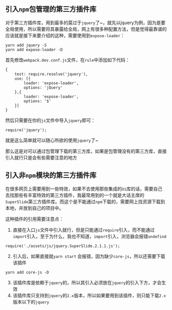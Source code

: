 ## 引入`npm`包管理的第三方插件库

对于第三方插件库，用到最多的莫过于`jquery`了~，就先以jquery为例，因为是要全局使用，所以需要将其暴露给全局，网上有很多种配置方法，但是觉得最靠谱的应该就是接下来要介绍的这种，需要使用到`expose-loader`：

```
yarn add jquery -S
yarn add expose-loader -D
```

首先修改`webpack.dev.conf.js`文件，在`rule`中添加如下代码：

```
{
    test: require.resolve('jquery'),
    use: [{
        loader: 'expose-loader',
        options: 'jQuery'
    },{
        loader: 'expose-loader',
        options: '$'
    }]
}
```

然后只需要在你的`js`文件中导入`jquery`即可：

```
require('jquery');
```

就是这么简单就可以随心所欲的使用`jquery`了~

那么这是对可以通过包管理下载的第三方库，如果是包管理没有的第三方库，直接引入就行只是会有些需要注意的地方

## 引入非`npm`模块的第三方插件库

在很多网页上需要用到一些特效，如果不去使用那些集成的`Ui`库的话，需要自己去找那些有丰富特效的第三方插件，我最常用到的一个就是大话主席的`SuperSlide`第三方插件库。而这个是不能通过`npm`下载的，需要网上找资源下载到本地，并放到自己的项目中。

这种插件的引用需要注意点：

1. 直接在入口`js`文件中引入就行，但是只能通过`require`引入，而不能通过`import`引入，至于为什么，我也不知道，`import`引入，浏览器会报错`undefind`
```
require('./assets/js/jquery.SuperSlide.2.1.1.js');
```
2. 引入后，如果直接就`yarn start` 会报错，因为缺少`core-js`，所以还需要下载该插件
```
yarn add core-js -D
```
3. 该插件库是依赖于`jquery`的，所以其引入必须放在`jquery`的引入下方，才会生效
4. 该插件库只支持到`jquery`的`2.x`版本，所以如果要用到该插件，则只能下载`2.x`版本以下的`jquery`
